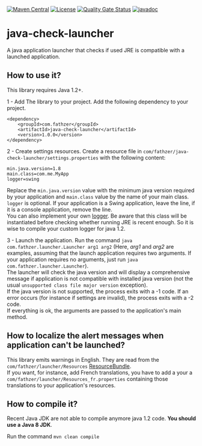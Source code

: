 [![Maven Central](https://img.shields.io/maven-central/v/com.fathzer/java-check-launcher)](https://central.sonatype.com/artifact/com.fathzer/java-check-launcher)
[![License](https://img.shields.io/badge/license-Apache%202.0-brightgreen.svg)](https://github.com/fathzer/java-check-launcher/blob/master/LICENSE)
[![Quality Gate Status](https://sonarcloud.io/api/project_badges/measure?project=fathzer_java-check-launcher&metric=alert_status)](https://sonarcloud.io/summary/new_code?id=fathzer_java-check-launcher)
[![javadoc](https://javadoc.io/badge2/com.fathzer/java-check-launcher/javadoc.svg)](https://javadoc.io/doc/com.fathzer/java-check-launcher)


# java-check-launcher
A java application launcher that checks if used JRE is compatible with a launched application.


## How to use it?

This library requires Java 1.2+.

1 - Add The library to your project.
Add the following dependency to your project.
```
<dependency>
	<groupId>com.fathzer</groupId>
	<artifactId>java-check-launcher</artifactId>
	<version>1.0.0</version>
</dependency>
```

2 - Create settings resources.
  Create a resource file in `com/fathzer/java-check-launcher/settings.properties` with the following content:  
```
min.java.version=1.8
main.class=com.me.MyApp
logger=swing
```
Replace the `min.java.version` value with the minimum java version required by your application and `main.class` value by the name of your main class.  
`logger` is optional. If your application is a Swing application, leave the line, if it is a console application, remove the line.  
You can also implement your own [logger](https://github.com/fathzer/java-check-launcher/blob/src/main/java/com.fathzer.launcher.Logger.java). Be aware that this class will be instantiated before checking whether running JRE is recent enough. So it is wise to compile your custom logger for java 1.2.

3 - Launch the application.
Run the command `java com.fathzer.launcher.Launcher arg1 arg2` (Here, *arg1* and *arg2* are examples, assuming that the launch application requires two arguments. If your application requires no arguments, just run `java com.fathzer.launcher.Launcher`).  
The launcher will check the java version and will display a comprehensive message if application is not compatible with installed java version (not the usual `unsupported class file major version` exception).  
If the java version is not supported, the process exits with a -1 code. If an error occurs (for instance if settings are invalid), the process exits with a -2 code.  
If everything is ok, the arguments are passed to the application's main method.

## How to localize the alert messages when application can't be launched?
This library emits warnings in English. They are read from the `com/fathzer/launcher/Resources` [ResourceBundle]().  
If you want, for instance, add French translations, you have to add a your a `com/fathzer/launcher/Resources_fr.properties` containing those translations to your application's resources.

## How to compile it?
Recent Java JDK are not able to compile anymore java 1.2 code. **You should use a Java 8 JDK**.

Run the command `mvn clean compile`
